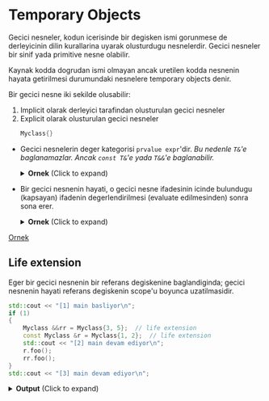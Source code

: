 # Temporary Objects
Gecici nesneler, kodun icerisinde bir degisken ismi gorunmese de derleyicinin dilin kurallarina uyarak olusturdugu nesnelerdir. Gecici nesneler bir sinif yada primitive nesne olabilir.

Kaynak kodda dogrudan ismi olmayan ancak uretilen kodda nesnenin hayata getirilmesi durumundaki nesnelere temporary objects denir. 

Bir gecici nesne iki sekilde olusabilir:
1. Implicit olarak derleyici tarafindan olusturulan gecici nesneler
2. Explicit olarak olusturulan gecici nesneler
   ```C++
   Myclass{}
   ```

<!--  -->

* Gecici nesnelerin deger kategorisi `prvalue expr`'dir.
  *Bu nedenle `T&`'e baglanamazlar. Ancak `const T&`'e yada `T&&`'e baglanabilir.*
   <details>
   <summary><b>Ornek</b> (Click to expand)</summary>
   
   ```C++
   Myclass& r = Myclass();           // syntax error: cannot bind lvalue ref to prvalue  expr
   const Myclass& lr = Myclass{};    // legal
   Myclass&& rr = Myclass{1, 3};     // legal
   ```
   </details>
   <!--  -->

* Bir gecici nesnenin hayati, o gecici nesne ifadesinin icinde bulundugu (kapsayan) ifadenin degerlendirilmesi (evaluate edilmesinden) sonra sona erer.
  <details>
  <summary><b>Ornek</b> (Click to expand)</summary>
  
  ```C++
  std::cout << "main basliyor\n";
  Myclass().foo();
  std::cout << "main devam ediyor\n";
  ```
  Output:
  ```
  main basliyor
  Myclass() this = 0x7fffffffd6b7
  Myclass::foo() this = 0x7fffffffd6b7
  ~Myclass this = 0x7fffffffd6b7
  main devam ediyor
  ```
  </details>
  <!--  -->

[Ornek](res/src/temp_obj01.cpp)

## Life extension
Eger bir gecici nesnenin bir referans degiskenine baglandiginda; gecici nesnenin hayati referans degiskenin scope'u boyunca uzatilmasidir.
  ```C++
  std::cout << "[1] main basliyor\n";
  if (1)
  {
      Myclass &&rr = Myclass{3, 5};  // life extension
      const Myclass &r = Myclass{1, 2};  // life extension
      std::cout << "[2] main devam ediyor\n";
      r.foo();
      rr.foo();
  }
  std::cout << "[3] main devam ediyor\n";
  ```
  <details>
  <summary><b>Output</b> (Click to expand)</summary>
  
  ```
  [1] main basliyor
  Myclass(int a, int b) a = 3 b = 5
  [2] main devam ediyor
  Myclass::foo() this = 0x7fffffffd6b5
  ~Myclass this = 0x7fffffffd6b5
  [3] main devam ediyor
  ```
  </details>
  <!--  -->